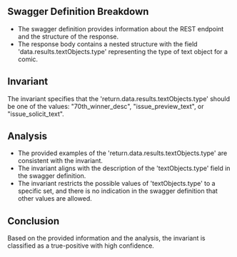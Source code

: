 ## Swagger Definition Breakdown
- The swagger definition provides information about the REST endpoint and the structure of the response.
- The response body contains a nested structure with the field 'data.results.textObjects.type' representing the type of text object for a comic.

## Invariant
The invariant specifies that the 'return.data.results.textObjects.type' should be one of the values: "70th_winner_desc", "issue_preview_text", or "issue_solicit_text".

## Analysis
- The provided examples of the 'return.data.results.textObjects.type' are consistent with the invariant.
- The invariant aligns with the description of the 'textObjects.type' field in the swagger definition.
- The invariant restricts the possible values of 'textObjects.type' to a specific set, and there is no indication in the swagger definition that other values are allowed.

## Conclusion
Based on the provided information and the analysis, the invariant is classified as a true-positive with high confidence.
